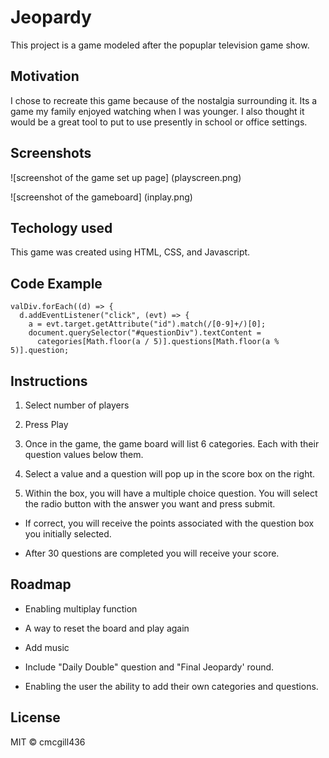 # Jeopardy

This project is a game modeled after the popuplar television game show.

## Motivation

I chose to recreate this game because of the nostalgia surrounding it. Its a game my family enjoyed watching when I was younger. I also thought it would be a great tool to put to use presently in school or office settings.

## Screenshots

![screenshot of the game set up page] (playscreen.png)

![screenshot of the gameboard] (inplay.png)

## Techology used

This game was created using HTML, CSS, and Javascript.

## Code Example

```
valDiv.forEach((d) => {
  d.addEventListener("click", (evt) => {
    a = evt.target.getAttribute("id").match(/[0-9]+/)[0];
    document.querySelector("#questionDiv").textContent =
      categories[Math.floor(a / 5)].questions[Math.floor(a % 5)].question;
```

## Instructions

1. Select number of players

2. Press Play

3. Once in the game, the game board will list 6 categories. Each with their question values below them.

4. Select a value and a question will pop up in the score box on the right.

5. Within the box, you will have a multiple choice question. You will select the radio button with the answer you want and press submit.

- If correct, you will receive the points associated with the question box you initially selected.

- After 30 questions are completed you will receive your score.

## Roadmap

- Enabling multiplay function

- A way to reset the board and play again

- Add music

- Include "Daily Double" question and "Final Jeopardy' round.

- Enabling the user the ability to add their own categories and questions.

## License

MIT © cmcgill436
